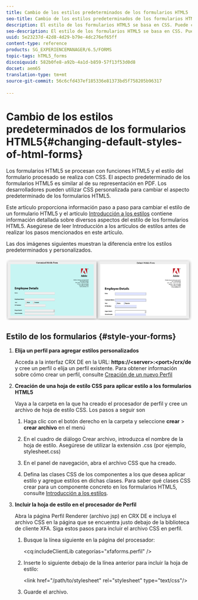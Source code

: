 ```yaml
---
title: Cambio de los estilos predeterminados de los formularios HTML5
seo-title: Cambio de los estilos predeterminados de los formularios HTML5
description: El estilo de los formularios HTML5 se basa en CSS. Puede cambiar los estilos predeterminados del formulario.
seo-description: El estilo de los formularios HTML5 se basa en CSS. Puede cambiar los estilos predeterminados del formulario.
uuid: 5e23237d-42d8-4d29-b79e-4dc276ef65ff
content-type: reference
products: SG_EXPERIENCEMANAGER/6.5/FORMS
topic-tags: hTML5_forms
discoiquuid: 582b0fe8-a92b-4a1d-b859-57f13f53d0d8
docset: aem65
translation-type: tm+mt
source-git-commit: 56c6cfd437ef185336e81373bd5f758205b96317

---
```



# Cambio de los estilos predeterminados de los formularios HTML5{#changing-default-styles-of-html-forms}

Los formularios HTML5 se procesan con funciones HTML5 y el estilo del formulario procesado se realiza con CSS. El aspecto predeterminado de los formularios HTML5 es similar al de su representación en PDF. Los desarrolladores pueden utilizar CSS personalizada para cambiar el aspecto predeterminado de los formularios HTML5.

Este artículo proporciona información paso a paso para cambiar el estilo de un formulario HTML5 y el artículo [Introducción a los estilos](/help/forms/using/css-styles.md) contiene información detallada sobre diversos aspectos del estilo de los formularios HTML5. Asegúrese de leer Introducción a los artículos de estilos antes de realizar los pasos mencionados en este artículo.

Las dos imágenes siguientes muestran la diferencia entre los estilos predeterminados y personalizados.

![images-002-small](assets/pictures-002-small.png)

## Estilo de los formularios {#style-your-forms}

1. **Elija un perfil para agregar estilos personalizados**

   Acceda a la interfaz CRX DE en la URL: **https://&lt;server>:&lt;port>/crx/de** y cree un perfil o elija un perfil existente. Para obtener información sobre cómo crear un perfil, consulte [Creación de un nuevo Perfil](/help/forms/using/custom-profile.md)

1. **Creación de una hoja de estilo CSS para aplicar estilo a los formularios HTML5**

   Vaya a la carpeta en la que ha creado el procesador de perfil y cree un archivo de hoja de estilo CSS. Los pasos a seguir son

   1. Haga clic con el botón derecho en la carpeta y seleccione **crear** > **crear archivo** en el menú

   1. En el cuadro de diálogo Crear archivo, introduzca el nombre de la hoja de estilo. Asegúrese de utilizar la extensión .css (por ejemplo, stylesheet.css)
   1. En el panel de navegación, abra el archivo CSS que ha creado.
   1. Defina las clases CSS de los componentes a los que desea aplicar estilo y agregue estilos en dichas clases.
   Para saber qué clases CSS crear para un componente concreto en los formularios HTML5, consulte [Introducción a los estilos](/help/forms/using/css-styles.md).

1. **Incluir la hoja de estilo en el procesador de Perfil**

   Abra la página Perfil Renderer (archivo jsp) en CRX DE e incluya el archivo CSS en la página que se encuentra justo debajo de la biblioteca de cliente XFA. Siga estos pasos para incluir el archivo CSS en perfil.

   1. Busque la línea siguiente en la página del procesador:

      &lt;cq:includeClientLib categorías=&quot;xfaforms.perfil&quot; />

   1. Inserte lo siguiente debajo de la línea anterior para incluir la hoja de estilo:

      &lt;link href=&quot;/path/to/stylesheet&quot; rel=&quot;stylesheet&quot; type=&quot;text/css&quot;/>

   1. Guarde el archivo.
